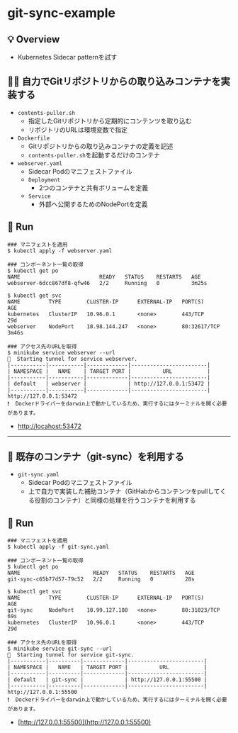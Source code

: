 # git-sync-example
## 💡 Overview
- Kubernetes Sidecar patternを試す

## 👩‍🚒 自力でGitリポジトリからの取り込みコンテナを実装する
- `contents-puller.sh`
  - 指定したGitリポジトリから定期的にコンテンツを取り込む
  - リポジトリのURLは環境変数で指定
- `Dockerfile`
  - Gitリポジトリからの取り込みコンテナの定義を記述
  - `contents-puller.sh`を起動するだけのコンテナ
- `webserver.yaml`
  - Sidecar Podのマニフェストファイル
  - `Deployment`
    - 2つのコンテナと共有ボリュームを定義
  - `Service`
    - 外部へ公開するためのNodePortを定義

## 🚀 Run
```
### マニフェストを適用
$ kubectl apply -f webserver.yaml

### コンポーネント一覧の取得
$ kubectl get po
NAME                         READY   STATUS    RESTARTS   AGE
webserver-6dcc867df8-qfw46   2/2     Running   0          3m25s

$ kubectl get svc
NAME         TYPE        CLUSTER-IP      EXTERNAL-IP   PORT(S)        AGE
kubernetes   ClusterIP   10.96.0.1       <none>        443/TCP        29d
webserver    NodePort    10.98.144.247   <none>        80:32617/TCP   3m46s

### アクセス先のURLを取得
$ minikube service webserver --url
🏃  Starting tunnel for service webserver.
|-----------|-----------|-------------|------------------------|
| NAMESPACE |   NAME    | TARGET PORT |          URL           |
|-----------|-----------|-------------|------------------------|
| default   | webserver |             | http://127.0.0.1:53472 |
|-----------|-----------|-------------|------------------------|
http://127.0.0.1:53472
❗  Dockerドライバーをdarwin上で動かしているため、実行するにはターミナルを開く必要があります。
```
- [http://locahost:53472](http://locahost:53472)
*****
## 🌱 既存のコンテナ（git-sync）を利用する
- `git-sync.yaml`
  - Sidecar Podのマニフェストファイル
  - 上で自力で実装した補助コンテナ（GitHabからコンテンツをpullしてくる役割のコンテナ）と同様の処理を行うコンテナを利用する

## 🚀 Run
```
### マニフェストを適用
$ kubectl apply -f git-sync.yaml

### コンポーネント一覧の取得
$ kubectl get po
NAME                       READY   STATUS    RESTARTS   AGE
git-sync-c65b77d57-79c52   2/2     Running   0          28s

$ kubectl get svc
NAME         TYPE        CLUSTER-IP      EXTERNAL-IP   PORT(S)        AGE
git-sync     NodePort    10.99.127.180   <none>        80:31023/TCP   69s
kubernetes   ClusterIP   10.96.0.1       <none>        443/TCP        29d

### アクセス先のURLを取得
$ minikube service git-sync --url
🏃  Starting tunnel for service git-sync.
|-----------|----------|-------------|------------------------|
| NAMESPACE |   NAME   | TARGET PORT |          URL           |
|-----------|----------|-------------|------------------------|
| default   | git-sync |             | http://127.0.0.1:55500 |
|-----------|----------|-------------|------------------------|
http://127.0.0.1:55500
❗  Dockerドライバーをdarwin上で動かしているため、実行するにはターミナルを開く必要があります。
```
- [http://127.0.0.1:55500](http://127.0.0.1:55500)
